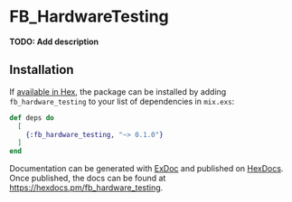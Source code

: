 # FB_HardwareTesting

**TODO: Add description**

## Installation

If [available in Hex](https://hex.pm/docs/publish), the package can be installed
by adding `fb_hardware_testing` to your list of dependencies in `mix.exs`:

```elixir
def deps do
  [
    {:fb_hardware_testing, "~> 0.1.0"}
  ]
end
```

Documentation can be generated with [ExDoc](https://github.com/elixir-lang/ex_doc)
and published on [HexDocs](https://hexdocs.pm). Once published, the docs can
be found at <https://hexdocs.pm/fb_hardware_testing>.

